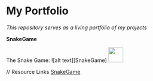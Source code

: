 # My Portfolio
*This repository serves as a living portfolio of my projects*

**SnakeGame**

The Snake Game:
![alt text][SnakeGame]
<img src="https://github.com/pamyjak/portfolio/blob/main/src/assets/SnakeGame.gif" width="40" height="40" />























// Resource Links
[SnakeGame](https://github.com/pamyjak/portfolio/blob/main/src/assets/SnakeGame.gif)
